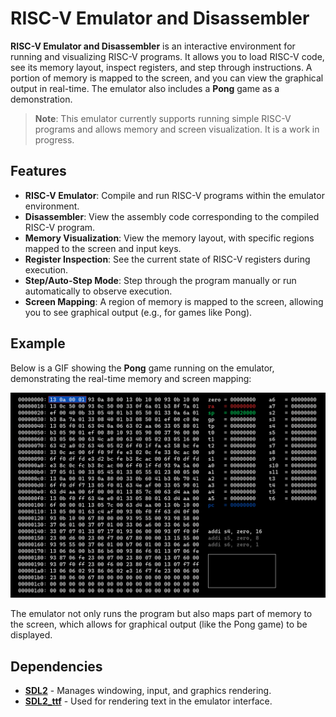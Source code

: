 # RISC-V Emulator and Disassembler

**RISC-V Emulator and Disassembler** is an interactive environment for running and visualizing RISC-V programs. It allows you to load RISC-V code, see its memory layout, inspect registers, and step through instructions. A portion of memory is mapped to the screen, and you can view the graphical output in real-time. The emulator also includes a **Pong** game as a demonstration.

> **Note**: This emulator currently supports running simple RISC-V programs and allows memory and screen visualization. It is a work in progress.

## Features

- **RISC-V Emulator**: Compile and run RISC-V programs within the emulator environment.
- **Disassembler**: View the assembly code corresponding to the compiled RISC-V program.
- **Memory Visualization**: View the memory layout, with specific regions mapped to the screen and input keys.
- **Register Inspection**: See the current state of RISC-V registers during execution.
- **Step/Auto-Step Mode**: Step through the program manually or run automatically to observe execution.
- **Screen Mapping**: A region of memory is mapped to the screen, allowing you to see graphical output (e.g., for games like Pong).
  
## Example

Below is a GIF showing the **Pong** game running on the emulator, demonstrating the real-time memory and screen mapping:

![Pong Game](gifs/pong.gif)

The emulator not only runs the program but also maps part of memory to the screen, which allows for graphical output (like the Pong game) to be displayed.

## Dependencies

- **[SDL2](https://www.libsdl.org/)** - Manages windowing, input, and graphics rendering.
- **[SDL2_ttf](https://github.com/libsdl-org/SDL_ttf)** - Used for rendering text in the emulator interface.
